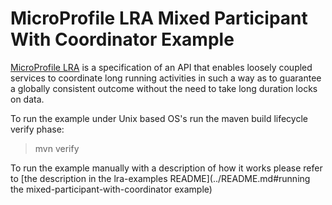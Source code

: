 # MicroProfile LRA Mixed Participant With Coordinator Example

[MicroProfile LRA](https://github.com/eclipse/microprofile-lra) is a specification of an API that
enables loosely coupled services to coordinate long running activities in such a way as to
guarantee a globally consistent outcome without the need to take long duration locks on data.

To run the example under Unix based OS's run the maven build lifecycle verify phase:

> mvn verify

To run the example manually with a description of how it works please refer to
[the description in the lra-examples README](../README.md#running the mixed-participant-with-coordinator example)

